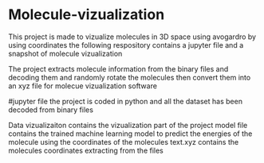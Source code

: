 # Molecule-vizualization
This project is made to vizualize molecules in 3D space using avogardro by using coordinates 
the following respository contains a jupyter file and a snapshot of molecule vizualization

The project extracts molecule information from the binary files and decoding them and randomly rotate the molecules then convert them into an xyz file for molecue vizualization software

#jupyter file 
the project is coded in python and all the dataset has been decoded from binary files

Data vizualizaiton contains the vizualization part of the project 
model file contains the trained machine learning model to predict the energies of the molecule using the coordinates of the molecules
text.xyz contains the molecules coordinates extracting from the files
